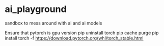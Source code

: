 # ai_playground
sandbox to mess around with ai and ai models


Ensure that pytorch is gpu version
pip uninstall torch
pip cache purge
pip install torch -f https://download.pytorch.org/whl/torch_stable.html
